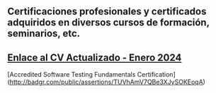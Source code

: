 Certificaciones profesionales y certificados adquiridos en diversos cursos de formación, seminarios, etc.
-
[Enlace al CV Actualizado - Enero 2024](CV-Matias-Sinare.pdf)
-

[Accredited Software Testing Fundamentals Certification] (http://badgr.com/public/assertions/TUVhAmV7QBe3XJySOKEoqA)


